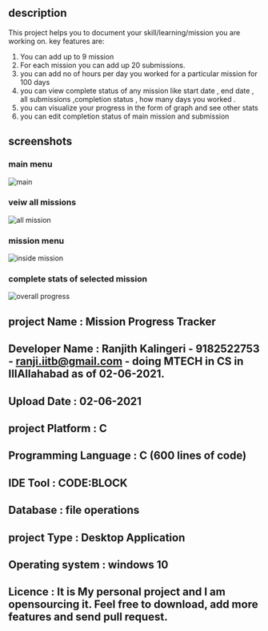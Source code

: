 ## description 

This project helps you to document your skill/learning/mission you are working on. 
key features are: 
1. You can add up to 9 mission 
2. For each mission you can add up 20 submissions. 
3. you can add no of hours per day you worked for a particular mission for 100 days 
4. you can view complete status of any mission like start date , end date , all submissions ,completion status , how many days you worked . 
5. you can visualize your progress in the form of graph and see other stats 
6. you can edit completion status of main mission and submission


## screenshots 
 ### main menu
![main](https://user-images.githubusercontent.com/76031174/120438925-8c89f580-c39f-11eb-830b-a308eb81f945.PNG)
 ### veiw all missions 
![all mission](https://user-images.githubusercontent.com/76031174/120438948-93186d00-c39f-11eb-8234-108638ba78cf.PNG)
 ### mission menu
![inside mission](https://user-images.githubusercontent.com/76031174/120438968-990e4e00-c39f-11eb-8457-54acc414f28b.PNG)
 ### complete stats of selected mission 
![overall progress](https://user-images.githubusercontent.com/76031174/120438977-9d3a6b80-c39f-11eb-8910-d505e346811d.PNG)





## project Name :	         Mission Progress Tracker 
## Developer Name :	       Ranjith Kalingeri - 9182522753 - ranji.iitb@gmail.com - doing MTECH in CS in IIIAllahabad as of 02-06-2021. 
## Upload Date :	         02-06-2021
## project Platform :      C
## Programming Language :	 C (600 lines of code)
## IDE Tool :	             CODE:BLOCK
## Database :	             file operations 
## project Type :	         Desktop Application
## Operating system :      windows 10 
## Licence          :      It is My personal project and I am opensourcing it. Feel free to download, add more features and send pull request.




